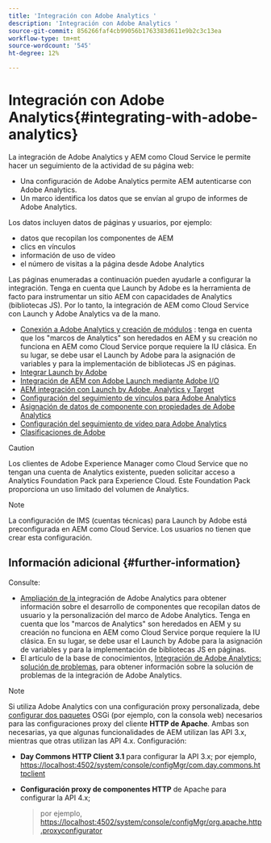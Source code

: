 ```yaml
---
title: 'Integración con Adobe Analytics '
description: 'Integración con Adobe Analytics '
source-git-commit: 856266faf4cb99056b1763383d611e9b2c3c13ea
workflow-type: tm+mt
source-wordcount: '545'
ht-degree: 12%

---
```



# Integración con Adobe Analytics{#integrating-with-adobe-analytics}

La integración de Adobe Analytics y AEM como Cloud Service le permite hacer un seguimiento de la actividad de su página web:

* Una configuración de Adobe Analytics permite AEM autenticarse con Adobe Analytics.
* Un marco identifica los datos que se envían al grupo de informes de Adobe Analytics.

Los datos incluyen datos de páginas y usuarios, por ejemplo:

* datos que recopilan los componentes de AEM
* clics en vínculos
* información de uso de vídeo
* el número de visitas a la página desde Adobe Analytics

Las páginas enumeradas a continuación pueden ayudarle a configurar la integración. Tenga en cuenta que Launch by Adobe es la herramienta de facto para instrumentar un sitio AEM con capacidades de Analytics (bibliotecas JS). Por lo tanto, la integración de AEM como Cloud Service con Launch y Adobe Analytics va de la mano.

* [Conexión a Adobe Analytics y creación de módulos](https://experienceleague.adobe.com/docs/experience-manager-65/administering/integration/adobeanalytics-connect.html) : tenga en cuenta que los &quot;marcos de Analytics&quot; son heredados en AEM y su creación no funciona en AEM como Cloud Service porque requiere la IU clásica. En su lugar, se debe usar el Launch by Adobe para la asignación de variables y para la implementación de bibliotecas JS en páginas.
* [Integrar Launch by Adobe](https://experienceleague.adobe.com/docs/experience-manager-learn/sites/integrations/adobe-launch-integration-tutorial-understand.html)
* [Integración de AEM con Adobe Launch mediante Adobe I/O](https://helpx.adobe.com/experience-manager/using/aem_launch_adobeio_integration.html)
* [AEM integración con Launch by Adobe, Analytics y Target](https://helpx.adobe.com/experience-manager/kt/integration/using/aem-launch-integration-tutorial-understand.html)
* [Configuración del seguimiento de vínculos para Adobe Analytics](https://experienceleague.adobe.com/docs/experience-manager-65/administering/integration/adobeanalytics-link.html)
* [Asignación de datos de componente con propiedades de Adobe Analytics](https://experienceleague.adobe.com/docs/experience-manager-65/administering/integration/adobeanalytics-mapping.html)
* [Configuración del seguimiento de vídeo para Adobe Analytics](https://experienceleague.adobe.com/docs/experience-manager-65/administering/integration/adobeanalytics-video.html)
* [Clasificaciones de Adobe](https://experienceleague.adobe.com/docs/experience-manager-65/administering/integration/adobeanalytics-classifications.html)

>[!CAUTION]
>
>Los clientes de Adobe Experience Manager como Cloud Service que no tengan una cuenta de Analytics existente, pueden solicitar acceso a Analytics Foundation Pack para Experience Cloud.  Este Foundation Pack proporciona un uso limitado del volumen de Analytics.

>[!NOTE]
>
>La configuración de IMS (cuentas técnicas) para Launch by Adobe está preconfigurada en AEM como Cloud Service. Los usuarios no tienen que crear esta configuración.

## Información adicional {#further-information}

Consulte:

* [Ampliación de la ](https://experienceleague.adobe.com/docs/experience-manager-65/developing/extending-aem/extending-analytics/extending-analytics.html) integración de Adobe Analytics para obtener información sobre el desarrollo de componentes que recopilan datos de usuario y la personalización del marco de Adobe Analytics. Tenga en cuenta que los &quot;marcos de Analytics&quot; son heredados en AEM y su creación no funciona en AEM como Cloud Service porque requiere la IU clásica. En su lugar, se debe usar el Launch by Adobe para la asignación de variables y para la implementación de bibliotecas JS en páginas.
* El artículo de la base de conocimientos, [Integración de Adobe Analytics: solución de problemas](https://helpx.adobe.com/experience-manager/kb/sitecatalystintegrationtroubleshooting.html), para obtener información sobre la solución de problemas de la integración de Adobe Analytics.

>[!NOTE]
>
>Si utiliza Adobe Analytics con una configuración proxy personalizada, debe [configurar dos paquetes](https://experienceleague.adobe.com/docs/experience-manager-65/deploying/configuring/configuring-osgi.html) OSGi (por ejemplo, con la consola web) necesarios para las configuraciones proxy del cliente **HTTP de Apache**. Ambas son necesarias, ya que algunas funcionalidades de AEM utilizan las API 3.x, mientras que otras utilizan las API 4.x. Configuración:
>
>* **Day Commons HTTP Client 3.1** para configurar la API 3.x;
   >  por ejemplo, [https://localhost:4502/system/console/configMgr/com.day.commons.httpclient](https://localhost:4502/system/console/configMgr/com.day.commons.httpclient)
   >
   >
* **Configuración proxy de componentes HTTP** de Apache para configurar la API 4.x;
   >  por ejemplo, [https://localhost:4502/system/console/configMgr/org.apache.http.proxyconfigurator](https://localhost:4502/system/console/configMgr/org.apache.http.proxyconfigurator)

>


